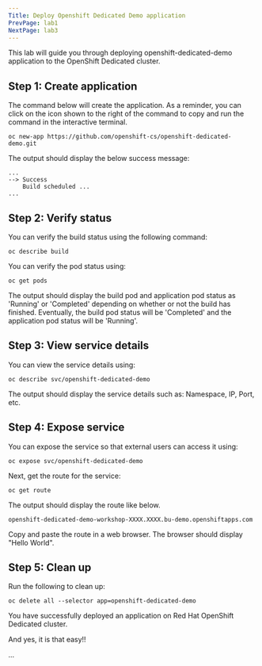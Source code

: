 ```yaml
---
Title: Deploy Openshift Dedicated Demo application
PrevPage: lab1
NextPage: lab3
---
```


This lab will guide you through deploying openshift-dedicated-demo application to the OpenShift Dedicated cluster.

## Step 1: Create application

The command below will create the application. As a reminder, you can click on the <span class="glyphicon glyphicon-play-circle"></span> icon shown to the right of the command to copy and run the command in the interactive terminal.  

```execute
oc new-app https://github.com/openshift-cs/openshift-dedicated-demo.git
```

The output should display the below success message:

```
...
--> Success
    Build scheduled ...
...
```

## Step 2: Verify status

You can verify the build status using the following command:

```execute
oc describe build  
```

You can verify the pod status using:

```execute
oc get pods
```
The output should display the build pod and application pod status as 'Running' or 'Completed' depending on whether or not the build has finished. Eventually, the build pod status will be 'Completed' and the application pod status will be 'Running'.

## Step 3: View service details

You can view the service details using:

```execute
oc describe svc/openshift-dedicated-demo
```

The output should display the service details such as: Namespace, IP,
Port, etc.

## Step 4: Expose service

You can expose the service so that external users can access it using:

```execute
oc expose svc/openshift-dedicated-demo
```

Next, get the route for the service:

```execute
oc get route
```

The output should display the route like below.

```
openshift-dedicated-demo-workshop-XXXX.XXXX.bu-demo.openshiftapps.com
```

Copy and paste the route in a web browser. The browser should display "Hello World".

## Step 5: Clean up

Run the following to clean up:

```execute
oc delete all --selector app=openshift-dedicated-demo
```

You have successfully deployed an application on Red Hat OpenShift Dedicated cluster.   

And yes, it is that easy!!



...
